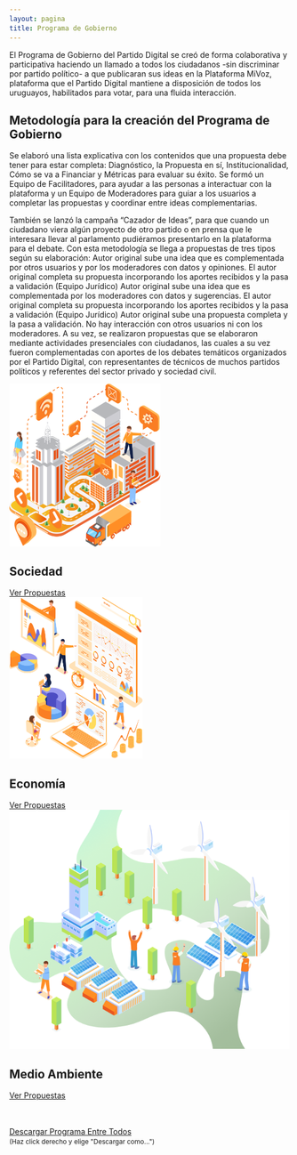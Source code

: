 ```yaml
---
layout: pagina
title: Programa de Gobierno
---
```


El Programa de Gobierno del Partido Digital se creó de forma colaborativa y participativa haciendo un llamado a todos los ciudadanos -sin discriminar por partido político- a que publicaran sus ideas en la Plataforma MiVoz, plataforma que el Partido Digital mantiene a disposición de todos los uruguayos, habilitados para votar, para una fluida interacción.

## Metodología para la creación del Programa de Gobierno

Se elaboró una lista explicativa con los contenidos que una propuesta debe tener para estar completa: Diagnóstico, la Propuesta en sí, Institucionalidad, Cómo se va a Financiar y Métricas para evaluar su éxito. Se formó un Equipo de Facilitadores, para ayudar a las personas a interactuar con la plataforma y un Equipo de Moderadores para guiar a los usuarios a completar las propuestas y coordinar entre ideas complementarias. 

También se lanzó la campaña “Cazador de Ideas”, para que cuando un ciudadano viera algún proyecto de otro partido o en prensa que le interesara llevar al parlamento pudiéramos presentarlo en la plataforma para el debate. Con esta metodología se llega a propuestas de tres tipos según su elaboración: Autor original sube una idea que es complementada por otros usuarios y por los moderadores con datos y opiniones. El autor original completa su propuesta incorporando los aportes recibidos y la pasa a validación (Equipo Jurídico) Autor original sube una idea que es complementada por los moderadores con datos y sugerencias. El autor original completa su propuesta incorporando los aportes recibidos y la pasa a validación (Equipo Jurídico) Autor original sube una propuesta completa y la pasa a validación. No hay interacción con otros usuarios ni con los moderadores. A su vez, se realizaron propuestas que se elaboraron mediante actividades presenciales con ciudadanos, las cuales a su vez fueron complementadas con aportes de los debates temáticos organizados por el Partido Digital, con representantes de técnicos de muchos partidos políticos y referentes del sector privado y sociedad civil.

<section id="equipo" class="container content-section text-xs-center">
    <div class="row">
        <div class="col-lg-4 text-center">
            <img src="/assets/img/programa_sociedad.png" alt="" style="width: 17rem;" class="img-fluid" />
            <h1 class="texto-gradiente gradiente-naranja d-block">Sociedad</h1>
            <a href="/programa/sociedad" class="btn">Ver Propuestas</a>
        </div>
        <div class="col-lg-4 text-center">
            <img src="/assets/img/programa_economia.png" alt="" style="width: 15rem;" class="img-fluid" />
            <h1 class="texto-gradiente gradiente-naranja d-block">Economía</h1>
            <a href="/programa/economia" class="btn">Ver Propuestas</a>
        </div>
        <div class="col-lg-4 text-center">
            <img src="/assets/img/programa_medioambiente.png" alt="" class="img-fluid" />
            <h1 class="texto-gradiente gradiente-naranja d-block">Medio Ambiente</h1>
            <a href="/programa/medioambiente" class="btn">Ver Propuestas</a>
        </div>
    </div>
</section>
<br><br>
<p class="mt-3 text-center">
   <a href="/assets/docs/ProgramaEntreTodos.pdf" class="btn secondary">Descargar Programa Entre Todos</a><br>
   <small>(Haz click derecho y elige "Descargar como...")</small>
</p>